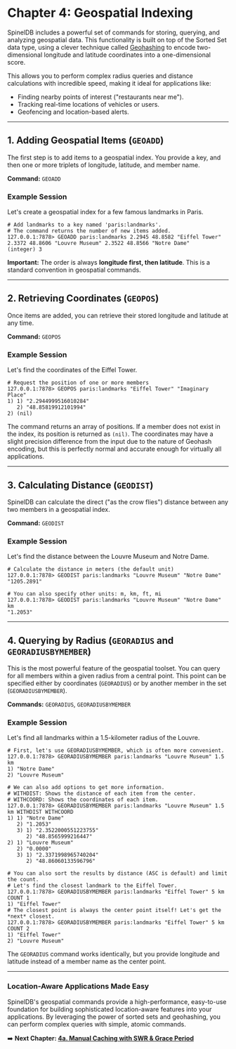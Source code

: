 # Chapter 4: Geospatial Indexing

SpinelDB includes a powerful set of commands for storing, querying, and analyzing geospatial data. This functionality is built on top of the Sorted Set data type, using a clever technique called [Geohashing](https://en.wikipedia.org/wiki/Geohash) to encode two-dimensional longitude and latitude coordinates into a one-dimensional score.

This allows you to perform complex radius queries and distance calculations with incredible speed, making it ideal for applications like:
*   Finding nearby points of interest ("restaurants near me").
*   Tracking real-time locations of vehicles or users.
*   Geofencing and location-based alerts.

---

## 1. Adding Geospatial Items (`GEOADD`)

The first step is to add items to a geospatial index. You provide a key, and then one or more triplets of longitude, latitude, and member name.

**Command:** `GEOADD`

### Example Session

Let's create a geospatial index for a few famous landmarks in Paris.

```shell
# Add landmarks to a key named 'paris:landmarks'.
# The command returns the number of new items added.
127.0.0.1:7878> GEOADD paris:landmarks 2.2945 48.8582 "Eiffel Tower" 2.3372 48.8606 "Louvre Museum" 2.3522 48.8566 "Notre Dame"
(integer) 3
```
**Important:** The order is always **longitude first, then latitude**. This is a standard convention in geospatial commands.

---

## 2. Retrieving Coordinates (`GEOPOS`)

Once items are added, you can retrieve their stored longitude and latitude at any time.

**Command:** `GEOPOS`

### Example Session

Let's find the coordinates of the Eiffel Tower.

```shell
# Request the position of one or more members
127.0.0.1:7878> GEOPOS paris:landmarks "Eiffel Tower" "Imaginary Place"
1) 1) "2.2944999516010284"
   2) "48.85819912101994"
2) (nil)
```
The command returns an array of positions. If a member does not exist in the index, its position is returned as `(nil)`. The coordinates may have a slight precision difference from the input due to the nature of Geohash encoding, but this is perfectly normal and accurate enough for virtually all applications.

---

## 3. Calculating Distance (`GEODIST`)

SpinelDB can calculate the direct ("as the crow flies") distance between any two members in a geospatial index.

**Command:** `GEODIST`

### Example Session

Let's find the distance between the Louvre Museum and Notre Dame.

```shell
# Calculate the distance in meters (the default unit)
127.0.0.1:7878> GEODIST paris:landmarks "Louvre Museum" "Notre Dame"
"1205.2891"

# You can also specify other units: m, km, ft, mi
127.0.0.1:7878> GEODIST paris:landmarks "Louvre Museum" "Notre Dame" km
"1.2053"
```

---

## 4. Querying by Radius (`GEORADIUS` and `GEORADIUSBYMEMBER`)

This is the most powerful feature of the geospatial toolset. You can query for all members within a given radius from a central point. This point can be specified either by coordinates (`GEORADIUS`) or by another member in the set (`GEORADIUSBYMEMBER`).

**Commands:** `GEORADIUS`, `GEORADIUSBYMEMBER`

### Example Session

Let's find all landmarks within a 1.5-kilometer radius of the Louvre.

```shell
# First, let's use GEORADIUSBYMEMBER, which is often more convenient.
127.0.0.1:7878> GEORADIUSBYMEMBER paris:landmarks "Louvre Museum" 1.5 km
1) "Notre Dame"
2) "Louvre Museum"

# We can also add options to get more information.
# WITHDIST: Shows the distance of each item from the center.
# WITHCOORD: Shows the coordinates of each item.
127.0.0.1:7878> GEORADIUSBYMEMBER paris:landmarks "Louvre Museum" 1.5 km WITHDIST WITHCOORD
1) 1) "Notre Dame"
   2) "1.2053"
   3) 1) "2.3522000551223755"
      2) "48.8565999216447"
2) 1) "Louvre Museum"
   2) "0.0000"
   3) 1) "2.3371998965740204"
      2) "48.86060133596796"

# You can also sort the results by distance (ASC is default) and limit the count.
# Let's find the closest landmark to the Eiffel Tower.
127.0.0.1:7878> GEORADIUSBYMEMBER paris:landmarks "Eiffel Tower" 5 km COUNT 1
1) "Eiffel Tower" 
# The closest point is always the center point itself! Let's get the *next* closest.
127.0.0.1:7878> GEORADIUSBYMEMBER paris:landmarks "Eiffel Tower" 5 km COUNT 2
1) "Eiffel Tower"
2) "Louvre Museum"
```

The `GEORADIUS` command works identically, but you provide longitude and latitude instead of a member name as the center point.

---

### Location-Aware Applications Made Easy

SpinelDB's geospatial commands provide a high-performance, easy-to-use foundation for building sophisticated location-aware features into your applications. By leveraging the power of sorted sets and geohashing, you can perform complex queries with simple, atomic commands.

➡️ **Next Chapter: [4a. Manual Caching with SWR & Grace Period](./04a-manual-caching-swr.md)**
